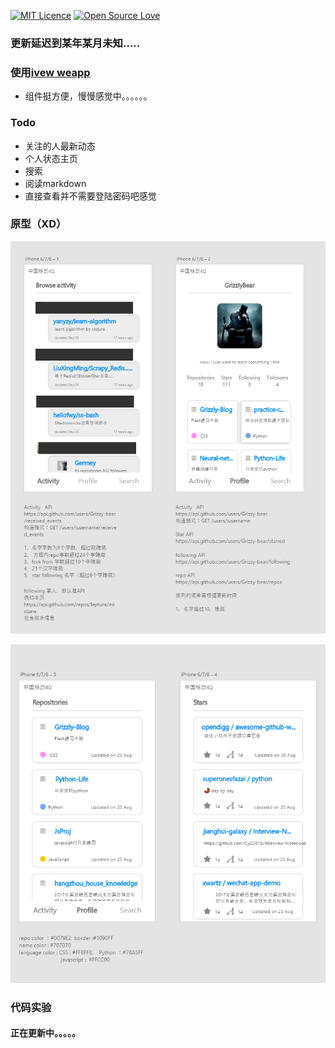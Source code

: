 [![MIT Licence](https://badges.frapsoft.com/os/mit/mit.svg?v=103)](https://opensource.org/licenses/mit-license.php)   [![Open Source Love](https://badges.frapsoft.com/os/v1/open-source.svg?v=103)](https://github.com/ellerbrock/open-source-badge/)   

### 更新延迟到某年某月未知.....

### 使用[ivew weapp](https://weapp.iviewui.com/)

- 组件挺方便，慢慢感觉中。。。。。。

### Todo

- 关注的人最新动态
- 个人状态主页
- 搜索
- 阅读markdown
- 直接查看并不需要登陆密码吧感觉

### 原型（XD）

![图一](https://github.com/Grizzy-bear/WX-Github/blob/Demo/images/readme/3.PNG)



![图二](https://github.com/Grizzy-bear/WX-Github/blob/Demo/images/readme/2.PNG)



### 代码实验

#### 正在更新中。。。。。

